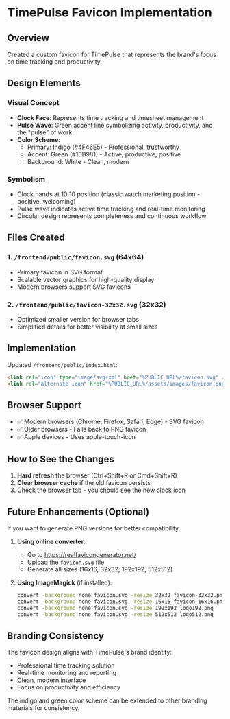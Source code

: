 # TimePulse Favicon Implementation

## Overview
Created a custom favicon for TimePulse that represents the brand's focus on time tracking and productivity.

## Design Elements

### Visual Concept
- **Clock Face**: Represents time tracking and timesheet management
- **Pulse Wave**: Green accent line symbolizing activity, productivity, and the "pulse" of work
- **Color Scheme**: 
  - Primary: Indigo (#4F46E5) - Professional, trustworthy
  - Accent: Green (#10B981) - Active, productive, positive
  - Background: White - Clean, modern

### Symbolism
- Clock hands at 10:10 position (classic watch marketing position - positive, welcoming)
- Pulse wave indicates active time tracking and real-time monitoring
- Circular design represents completeness and continuous workflow

## Files Created

### 1. `/frontend/public/favicon.svg` (64x64)
- Primary favicon in SVG format
- Scalable vector graphics for high-quality display
- Modern browsers support SVG favicons

### 2. `/frontend/public/favicon-32x32.svg` (32x32)
- Optimized smaller version for browser tabs
- Simplified details for better visibility at small sizes

## Implementation

Updated `/frontend/public/index.html`:
```html
<link rel="icon" type="image/svg+xml" href="%PUBLIC_URL%/favicon.svg" />
<link rel="alternate icon" href="%PUBLIC_URL%/assets/images/favicon.png" />
```

## Browser Support
- ✅ Modern browsers (Chrome, Firefox, Safari, Edge) - SVG favicon
- ✅ Older browsers - Falls back to PNG favicon
- ✅ Apple devices - Uses apple-touch-icon

## How to See the Changes

1. **Hard refresh** the browser (Ctrl+Shift+R or Cmd+Shift+R)
2. **Clear browser cache** if the old favicon persists
3. Check the browser tab - you should see the new clock icon

## Future Enhancements (Optional)

If you want to generate PNG versions for better compatibility:

1. **Using online converter**:
   - Go to https://realfavicongenerator.net/
   - Upload the `favicon.svg` file
   - Generate all sizes (16x16, 32x32, 192x192, 512x512)

2. **Using ImageMagick** (if installed):
   ```bash
   convert -background none favicon.svg -resize 32x32 favicon-32x32.png
   convert -background none favicon.svg -resize 16x16 favicon-16x16.png
   convert -background none favicon.svg -resize 192x192 logo192.png
   convert -background none favicon.svg -resize 512x512 logo512.png
   ```

## Branding Consistency

The favicon design aligns with TimePulse's brand identity:
- Professional time tracking solution
- Real-time monitoring and reporting
- Clean, modern interface
- Focus on productivity and efficiency

The indigo and green color scheme can be extended to other branding materials for consistency.

